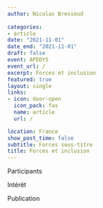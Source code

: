```yaml
---
author: Nicolas Bressoud
  
categories:
- article
date: "2021-11-01"
date_end: "2021-11-01"
draft: false
event: APEDYS
event_url: /
excerpt: Forces et inclusion
featured: true
layout: single
links:
- icon: door-open
  icon_pack: fas
  name: article
  url: /

location: France
show_post_time: false
subtitle: Forces sous-titre
title: Forces et inclusion
---
```



Participants

Intérêt

Publication